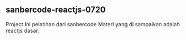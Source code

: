 ## sanbercode-reactjs-0720
Project Ini pelatihan dari sanbercode
Materi yang di sampaikan adalah reactjs dasar.
